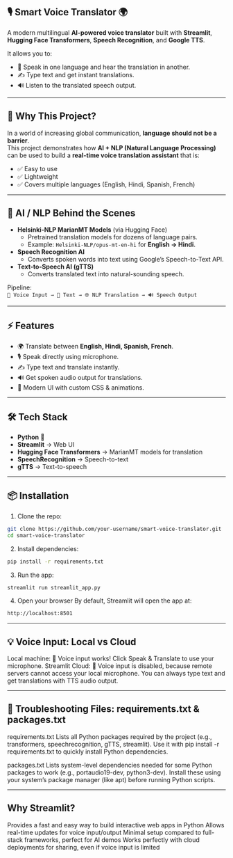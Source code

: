 ## 🎙️ Smart Voice Translator 🌍
A modern multilingual **AI-powered voice translator** built with **Streamlit**, **Hugging Face Transformers**, **Speech Recognition**, and **Google TTS**.  

It allows you to:
- 🎤 Speak in one language and hear the translation in another.  
- ✍️ Type text and get instant translations.  
- 🔊 Listen to the translated speech output.  

---

## 🚀 Why This Project?
In a world of increasing global communication, **language should not be a barrier**.  
This project demonstrates how **AI + NLP (Natural Language Processing)** can be used to build a **real-time voice translation assistant** that is:  
- ✅ Easy to use  
- ✅ Lightweight  
- ✅ Covers multiple languages (English, Hindi, Spanish, French)  

---

## 🧠 AI / NLP Behind the Scenes
- **Helsinki-NLP MarianMT Models** (via Hugging Face)  
  - Pretrained translation models for dozens of language pairs.  
  - Example: `Helsinki-NLP/opus-mt-en-hi` for **English → Hindi**.  
- **Speech Recognition AI**  
  - Converts spoken words into text using Google’s Speech-to-Text API.  
- **Text-to-Speech AI (gTTS)**  
  - Converts translated text into natural-sounding speech.  

Pipeline:  
`🎤 Voice Input → 📝 Text → 🌐 NLP Translation → 🔊 Speech Output`  

---

## ⚡ Features
- 🌍 Translate between **English, Hindi, Spanish, French**.  
- 🎙️ Speak directly using microphone.  
- ✍️ Type text and translate instantly.  
- 🔊 Get spoken audio output for translations.  
- 🎨 Modern UI with custom CSS & animations.  

---

## 🛠️ Tech Stack
- **Python** 🐍  
- **Streamlit** → Web UI  
- **Hugging Face Transformers** → MarianMT models for translation  
- **SpeechRecognition** → Speech-to-text  
- **gTTS** → Text-to-speech  

---

## 📦 Installation

1. Clone the repo:
```bash
git clone https://github.com/your-username/smart-voice-translator.git
cd smart-voice-translator
```

2. Install dependencies:
```bash
pip install -r requirements.txt
```

3. Run the app:
```bash
streamlit run streamlit_app.py
```

4. Open your browser
By default, Streamlit will open the app at:
```bash
http://localhost:8501
```

---

## 💡 Voice Input: Local vs Cloud
Local machine: 🎤 Voice input works! Click Speak & Translate to use your microphone.
Streamlit Cloud: 🎤 Voice input is disabled, because remote servers cannot access your local microphone.
You can always type text and get translations with TTS audio output.

---

## 📝 Troubleshooting Files: requirements.txt & packages.txt
requirements.txt
Lists all Python packages required by the project (e.g., transformers, speechrecognition, gTTS, streamlit).
Use it with pip install -r requirements.txt to quickly install Python dependencies.

packages.txt
Lists system-level dependencies needed for some Python packages to work (e.g., portaudio19-dev, python3-dev).
Install these using your system’s package manager (like apt) before running Python scripts.

---

## Why Streamlit?
Provides a fast and easy way to build interactive web apps in Python
Allows real-time updates for voice input/output
Minimal setup compared to full-stack frameworks, perfect for AI demos
Works perfectly with cloud deployments for sharing, even if voice input is limited
